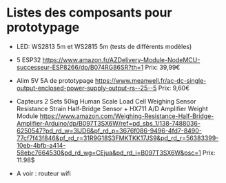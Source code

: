 # Listes des composants pour prototypage

+ LED: WS2813 5m  et WS2815 5m (tests de différents modèles)

+ 5 ESP32 https://www.amazon.fr/AZDelivery-Module-NodeMCU-successeur-ESP8266/dp/B074RG86SR?th=1 Prix: 39,99€

+ Alim 5V 5A de prototypage https://www.meanwell.fr/ac-dc-single-output-enclosed-power-supply-output-rs--25--5 Prix: 9,60€ 

+ Capteurs 2 Sets 50kg Human Scale Load Cell Weighing Sensor Resistance Strain Half-Bridge Sensor + HX711 A/D Amplifier Weight Module 
https://www.amazon.com/Weighing-Resistance-Half-Bridge-Amplifier-Arduino/dp/B097T3SX6W/ref=pd_sbs_1/138-7488036-6250547?pd_rd_w=3lJD6&pf_rd_p=3676f086-9496-4fd7-8490-77cf7f43f846&pf_rd_r=31R9G18S3FMKTKK17JS9&pd_rd_r=56383399-10eb-4bfb-a414-58ebc7664530&pd_rd_wg=CEjua&pd_rd_i=B097T3SX6W&psc=1 Prix: 11.98$

+ A voir : routeur wifi 

